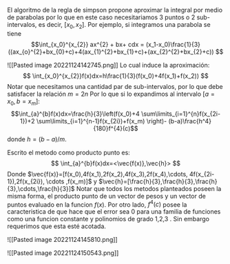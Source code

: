 El algoritmo de la regla de simpson propone aproximar la integral por medio de parabolas por lo que en este caso necesitariamos  3 puntos o 2 sub-intervalos, es decir, $[x_0,x_2]$.
Por ejemplo, si integramos una parabola se tiene
$$\int_{x_0}^{x_{2}} ax^{2} + bx+ cdx = (x_1-x_0)\frac{1}{3}((ax_{o}^{2}+bx_{0}+c)+4(ax_{1}^{2}+bx_{1}+c)+(ax_{2}^{2}+bx_{2}+c)) $$

![[Pasted image 20221124142745.png]]
Lo cual induce la aproximación:
$$
\int_{x_0}^{x_{2}}f(x)dx=h\frac{1}{3}(f(x_0)+4f(x_1)+f(x_2))
$$
Notar que necesitamos una cantidad par de sub-intervalos, por lo que debe satisfacer la relación $m=2n$
Por lo que si lo expandimos al intervalo $[a=x_0,b=x_m]$:
$$\int_{a}^{b}f(x)dx=\frac{h}{3}\left(f(x_0)+4 \sum\limits_{i=1}^{n}f(x_{2i-1})+2 \sum\limits_{i=1}^{n-1}f(x_{2i})+f(x_m) \right)- (b-a)\frac{h^4}{180}f^{4}(c)$$
donde $h=(b-a)/m$.

Escrito el metodo como producto punto es:
$$
\int_{a}^{b}f(x)dx=<\vec{f(x)},\vec{h}>
$$
Donde $\vec{f(x)}=[f(x_0),4f(x_1),2f(x_2),4f(x_3),2f(x_4),\cdots, 4f(x_{2i-1}),2f(x_{2i}), \cdots ,f(x_m)]$
y $\vec{h}=[\frac{h}{3},\frac{h}{3},\frac{h}{3},\cdots,\frac{h}{3}]$
Notar que todos los metodos planteados poseen la misma forma,  el producto punto de un vector de pesos y un vector de puntos evaluado en la funcion $f(x)$.
Por otro lado, $f^4(c)$ posee la caracteristica de que hace que el error sea 0 para una familia de funciones como una funcion constante y polinomios de grado 1,2,3 . Sin embargo requerimos que esta esté acotada.




![[Pasted image 20221124145810.png]]

![[Pasted image 20221124150543.png]]